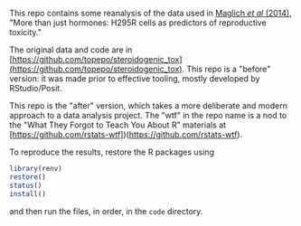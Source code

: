 This repo contains some reanalysis of the data used in [Maglich _et al_ (2014)](https://scholar.google.com/scholar?hl=en&as_sdt=0%2C7&q=More+than+just+hormones%3A+H295R+cells+as+predictors+of+reproductive+toxicity&btnG=), "More than just hormones: H295R cells as predictors of reproductive toxicity."

The original data and code are in [https://github.com/topepo/steroidogenic_tox](https://github.com/topepo/steroidogenic_tox). This repo is a "before" version: it was made prior to effective tooling, mostly developed by RStudio/Posit. 

This repo is the "after" version, which takes a more deliberate and modern approach to a data analysis project. The "wtf" in the repo name is a nod to the "What They Forgot to Teach You About R" materials at [https://github.com/rstats-wtf])(https://github.com/rstats-wtf).

To reproduce the results, restore the R packages using

```r
library(renv)
restore()
status()
install()
```

and then run the files, in order, in the `code` directory. 